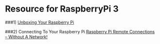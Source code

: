 # Resource for RaspberryPi 3

###1) <a href="https://www.youtube.com/watch?v=-6OGuhLtKbU" target="_blank">Unboxing Your Raspberry Pi</a>

###2) Connecting To Your Raspberry Pi
[Raspberry Pi Remote Connections – Without A Network!](https://pihw.wordpress.com/guides/direct-network-connection/)
